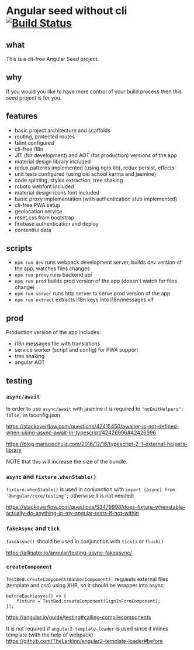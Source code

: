 # Angular seed without cli [![Build Status](https://travis-ci.org/vagonpidarasov/angular-seed.svg?branch=master)](https://travis-ci.org/vagonpidarasov/angular-seed)

## what

This is a cli-free Angular Seed project.

## why

If you would you like to have more control of your build process then this seed project is for you.

## features

- basic project architecture  and scaffolds 
- routing, protected routes
- tslint configured
- cli-free i18n
- JIT (for development) and AOT (for production) versions of the app
- material design library included
- redux patterns implemented (using ngrx lib), redux persist, effects
- unit tests configured (using old school karma and jasmine)
- code splitting, styles extraction, tree shaking
- roboto webfont included
- material design icons font included
- basic proxy implementation (with authentication stub implemented)
- cli-free PWA setup
- geolocation service
- reset.css from bootstrap
- firebase authentication and deploy
- contentful data

## scripts

- `npm run dev` runs webpack development server, builds dev version of the app, watches files changes
- `npm run proxy` runs backend api
- `npm run prod` builds prod version of the app (doesn't watch for files change)
- `npm run server` runs http server to serve prod version of the app
- `npm run extract` extracts i18n keys into i18n/messages.xlf

## prod

Production version of the app includes:
- i18n messages file with translations
- service worker (script and config) for PWA support
- tree shaking
- angular AOT

## testing

### `async/await`
In order to use `async/await` with jasmine it is required to `"noEmitHelpers": false,` in tsconfig.json

https://stackoverflow.com/questions/42415450/awaiter-is-not-defined-when-using-async-await-in-typescript/42426996#42426996

https://blog.mariusschulz.com/2016/12/16/typescript-2-1-external-helpers-library

NOTE that this will increase the size of the bundle.

### `async` and `fixture.whenStable()`
`fixture.whenStable()` is used in conjunction with `import {async} from '@angular/core/testing';`
otherwise it is not needed: 

https://stackoverflow.com/questions/53479998/does-fixture-whenstable-actually-do-anything-in-my-angular-tests-if-not-within

### `fakeAsync` and `tick`
`fakeAsync()` should be used in conjunction with `tick()` or `flush()`

https://alligator.io/angular/testing-async-fakeasync/

### `createComponent`
`TestBed.createComponent(BannerComponent);` requests external files (template and css)
using XHR, so it should be wrapper into async:
```
beforeEach(async() => {
    fixture = TestBed.createComponent(SignInFormComponent);
});
```
https://angular.io/guide/testing#calling-compilecomponents

It is not required if `angular2-template-loader` is used since it inlines template (with the help of webpack) 
https://github.com/TheLarkInn/angular2-template-loader#before
